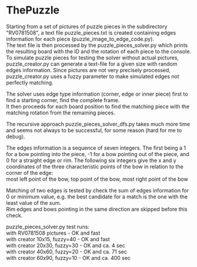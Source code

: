 # ThePuzzle

<p>
  Starting from a set of pictures of puzzle pieces in the subdirectory "RV0781508", a text file puzzle_pieces.txt is created containing edges information for each piece (puzzle_image_to_edge_code.py).<br>
  The text file is then processed by the puzzle_pieces_solver.py which prints the resulting board with the ID and the rotation of each piece to the console.<br>
  To simulate puzzle pieces for testing the solver without actual pictures, 
  puzzle_creator.py can generate a text-file for a given size with random edges information.
  Since pictures are not very precisely processed, puzzle_creator.py uses a fuzzy parameter to make simulated edges not perfectly matching.
</p>

<p>
  The solver uses edge type information (corner, edge or inner piece) first to find a starting corner, find the complete frame. <br>
  It then proceeds for each board position to find the matching piece with the matching rotation from the remaining pieces.
</p>

<p>
  The recursive approach puzzle_pieces_solver_dfs.py takes much more time and seems not always to be successful, for some reason (hard for me to debug).
</p>

<p>
  The edges information is a sequence of seven integers. The first being a 1 for a bow pointing into the piece, -1 for a bow pointing out of the piece, and 0 for a straight edge or rim.
  The following six integers give the x and y coordinates of the three characteristic points of the bow in relation to the corner of the edge:<br>
  most left point of the bow, top point of the bow, most right point of the bow<br>
</p>

<p>
  Matching of two edges is tested by check the sum of edges information for 0 or minimum value, e.g. the best candidate for a match is the one with the least value of the sum.
  <br>
  Rim edges and bows pointing in the same direction are skipped before this check.  
  
</p>

<p>
  puzzle_pieces_solver.py test runs: <br>
  with RV0781508 pictures - OK and fast<br>
  with creator 10x15, fuzzy=40 - OK and fast<br>
  with creator 20x30, fuzzy=30 - OK and ca. 4 sec<br>
  with creator 40x60, fuzzy=20 - OK and ca. 71 sec<br>
  with creator 60x90, fuzzy=10 - OK and ca. 400 sec<br>
</p>

